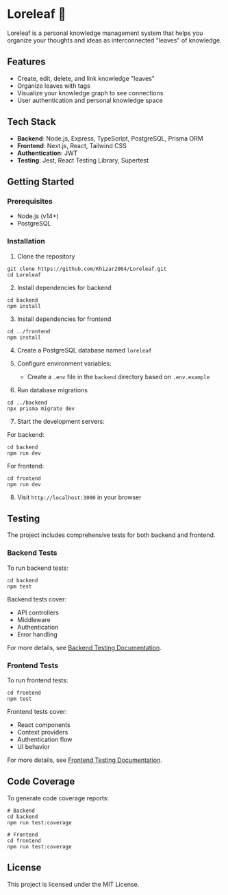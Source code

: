 # Loreleaf 🍃

Loreleaf is a personal knowledge management system that helps you organize your thoughts and ideas as interconnected "leaves" of knowledge.

## Features

- Create, edit, delete, and link knowledge "leaves"
- Organize leaves with tags
- Visualize your knowledge graph to see connections
- User authentication and personal knowledge space

## Tech Stack

- **Backend**: Node.js, Express, TypeScript, PostgreSQL, Prisma ORM
- **Frontend**: Next.js, React, Tailwind CSS
- **Authentication**: JWT
- **Testing**: Jest, React Testing Library, Supertest

## Getting Started

### Prerequisites

- Node.js (v14+)
- PostgreSQL

### Installation

1. Clone the repository
```
git clone https://github.com/Khizar2004/Loreleaf.git
cd Loreleaf
```

2. Install dependencies for backend
```
cd backend
npm install
```

3. Install dependencies for frontend
```
cd ../frontend
npm install
```

4. Create a PostgreSQL database named `loreleaf`

5. Configure environment variables:
   - Create a `.env` file in the `backend` directory based on `.env.example`

6. Run database migrations
```
cd ../backend
npx prisma migrate dev
```

7. Start the development servers:

For backend:
```
cd backend
npm run dev
```

For frontend:
```
cd frontend
npm run dev
```

8. Visit `http://localhost:3000` in your browser

## Testing

The project includes comprehensive tests for both backend and frontend.

### Backend Tests

To run backend tests:

```
cd backend
npm test
```

Backend tests cover:
- API controllers
- Middleware
- Authentication
- Error handling

For more details, see [Backend Testing Documentation](backend/tests-readme.md).

### Frontend Tests

To run frontend tests:

```
cd frontend
npm test
```

Frontend tests cover:
- React components
- Context providers
- Authentication flow
- UI behavior

For more details, see [Frontend Testing Documentation](frontend/tests-readme.md).

## Code Coverage

To generate code coverage reports:

```
# Backend
cd backend
npm run test:coverage

# Frontend
cd frontend
npm run test:coverage
```

## License

This project is licensed under the MIT License. 